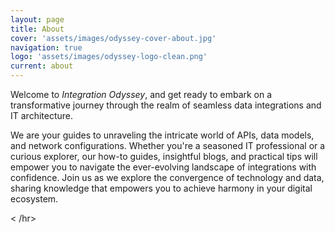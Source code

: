```yaml
---
layout: page
title: About
cover: 'assets/images/odyssey-cover-about.jpg'
navigation: true
logo: 'assets/images/odyssey-logo-clean.png'
current: about
---
```


<p>Welcome to <em>Integration Odyssey</em>, and get ready to embark on a transformative journey through the realm of seamless data integrations and IT architecture.</p>

<p>We are your guides to unraveling the intricate world of APIs, data models, and network configurations. Whether you're a seasoned IT professional or a curious explorer, our how-to guides, insightful blogs, and practical tips will empower you to navigate the ever-evolving landscape of integrations with confidence. Join us as we explore the convergence of technology and data, sharing knowledge that empowers you to achieve harmony in your digital ecosystem.</p>

< /hr>
